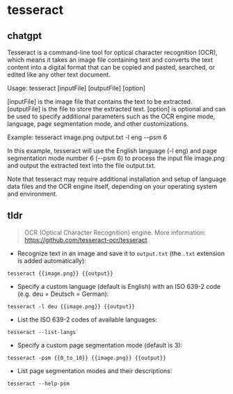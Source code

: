 # tesseract 
## chatgpt 
Tesseract is a command-line tool for optical character recognition (OCR), which means it takes an image file containing text and converts the text content into a digital format that can be copied and pasted, searched, or edited like any other text document. 

Usage:
tesseract [inputFile] [outputFile] [option]

[inputFile] is the image file that contains the text to be extracted.
[outputFile] is the file to store the extracted text.
[option] is optional and can be used to specify additional parameters such as the OCR engine mode, language, page segmentation mode, and other customizations.

Example:
tesseract image.png output.txt -l eng --psm 6

In this example, tesseract will use the English language (-l eng) and page segmentation mode number 6 (--psm 6) to process the input file image.png and output the extracted text into the file output.txt. 

Note that tesseract may require additional installation and setup of language data files and the OCR engine itself, depending on your operating system and environment. 

## tldr 
 
> OCR (Optical Character Recognition) engine.
> More information: <https://github.com/tesseract-ocr/tesseract>.

- Recognize text in an image and save it to `output.txt` (the `.txt` extension is added automatically):

`tesseract {{image.png}} {{output}}`

- Specify a custom language (default is English) with an ISO 639-2 code (e.g. deu = Deutsch = German):

`tesseract -l deu {{image.png}} {{output}}`

- List the ISO 639-2 codes of available languages:

`tesseract --list-langs`

- Specify a custom page segmentation mode (default is 3):

`tesseract -psm {{0_to_10}} {{image.png}} {{output}}`

- List page segmentation modes and their descriptions:

`tesseract --help-psm`
